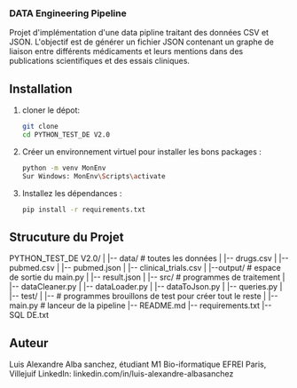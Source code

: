### DATA Engineering Pipeline

Projet d'implémentation d'une data pipline traitant des données CSV et JSON.
L'objectif est de générer un fichier JSON contenant un graphe de liaison entre différents médicaments et leurs mentions dans des publications scientifiques et des essais cliniques.

## Installation
1. cloner le dépot:
    ```sh
    git clone 
    cd PYTHON_TEST_DE V2.0
    ```
2. Créer un environnement virtuel pour installer les bons packages :
    ```sh
    python -m venv MonEnv
    Sur Windows: MonEnv\Scripts\activate
    ```
3. Installez les dépendances :
    ```sh
    pip install -r requirements.txt
    ```

## Strucuture du Projet

PYTHON_TEST_DE V2.0/
|
|-- data/ # toutes les données
| |-- drugs.csv
| |-- pubmed.csv
| |-- pubmed.json
| |-- clinical_trials.csv
|
|--output/ # espace de sortie du main.py
| |-- result.json
|
|-- src/ # programmes de traitement
| |-- dataCleaner.py
| |-- dataLoader.py
| |-- dataToJson.py
| |-- queries.py 
|
|-- test/
| |-- # programmes brouillons de test pour créer tout le reste
|
|-- main.py # lanceur de la pipeline
|-- README.md
|-- requirements.txt
|-- SQL DE.txt


## Auteur
Luis Alexandre Alba sanchez, étudiant M1 Bio-iformatique EFREI Paris, Villejuif
LinkedIn: linkedin.com/in/luis-alexandre-albasanchez

